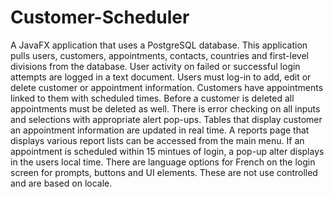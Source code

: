 # Customer-Scheduler
A JavaFX application that uses a PostgreSQL database. 
This application pulls users, customers, appointments, contacts, countries and first-level divisions from the database.
User activity on failed or successful login attempts are logged in a text document. 
Users must log-in to add, edit or delete customer or appointment information.
Customers have appointments linked to them with scheduled times. Before a customer is deleted all appointments must be deleted as well.
There is error checking on all inputs and selections with appropriate alert pop-ups.
Tables that display customer an appointment information are updated in real time. 
A reports page that displays various report lists can be accessed from the main menu.
If an appointment is scheduled within 15 mintues of login, a pop-up alter displays in the users local time.
There are language options for French on the login screen for prompts, buttons and UI elements. These are not use controlled and are based on locale. 
